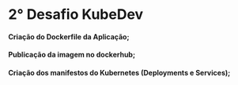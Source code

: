 # 2° Desafio KubeDev

#### Criação do Dockerfile da Aplicação;
#### Publicação da imagem no dockerhub;
#### Criação dos manifestos do Kubernetes (Deployments e Services);
